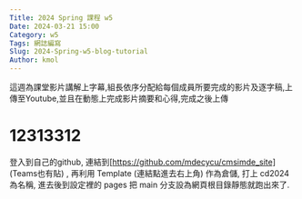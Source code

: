 ```yaml
---
Title: 2024 Spring 課程 w5 
Date: 2024-03-21 15:00
Category: w5
Tags: 網誌編寫
Slug: 2024-Spring-w5-blog-tutorial
Author: kmol
---
```


這週為課堂影片講解上字幕,組長依序分配給每個成員所要完成的影片及逐字稿,上傳至Youtube,並且在動態上完成影片摘要和心得,完成之後上傳

<!-- PELICAN_END_SUMMARY -->

# 12313312
登入到自己的github, 連結到[https://github.com/mdecycu/cmsimde_site] (Teams也有貼) , 再利用 Template (連結點進去右上角) 作為倉儲, 打上 cd2024 為名稱, 進去後到設定裡的 pages 把 main 分支設為網頁根目錄靜態就跑出來了.